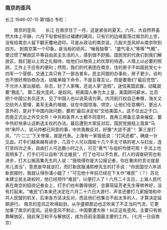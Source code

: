 ### 南京的歪风
长江
1946-07-15
第1版()
专栏：

　　南京的歪风
　　长江
    在南京住了一月，这是紧张的夏天。六月，大自然界虽然大体上平静，六月下旬曾经到过福建的飓风，只有它的边缘震荡过南京的上空，没有给南京人留下翻天覆地迹印。可是从政治的南京说，几股大歪风却从南京吹到四方。
    到南京第一个印象，是当局的骄风，“唯我独尊”、“盛气凌人”等等“气概”，使过惯了解放区平等自由民主生活的人，感到很不舒服。国民党的代表们到我们解放区，我们是以上宾之礼相待，给他们以物资上的优厚的待遇，人情上以必要的照顾，工作上于应有的便利；然而，我们的代表团在南京，住的房子不如国民党七十四军一个营部，交通工具只有了一部吉普车。民主同盟的办事处，房子更少。谈判也不很好用协商办法，动辄单独下命令，不是互尊互让，而是要我们“最后觉悟”。不允许人家出报纸、杂志，封了人家嘴，还说人家“造假”。迷信美国武器，动辄就要“戡乱”。
    第二股大歪风，是奴风。把美国人奉为太上皇，美国顾问薪水，比百把个中国公务员还大，见了中国人也以说英语为荣。内河航行权自己奉赠，海关又交给外人管理，美军无条约根据，驻在中国领海、领空，让他们任意横行。更出人意外的，是对于中国内政问题，要把“最后决定权”交给美国人。这不仅出之于口，而竟正式出之外交文件！中共和各界人士都不同意时，竟再三用备忘录来催促，要中共赶快承认这断送主权的办法。最后遭到大家反对后，国民党报纸上竟拿“马帅”来吓人，说马帅都已同意的事，中共竟敢反对，好像“大逆不道”！
    第三是打风，“六·二三”下关惨案，就是代表。上海有一家报纸说：“打风还都”，确是一针见血。打手们越来越有进步，几百个人可以围殴十几个手无寸铁的老人与妇女，连打至四次之多，自由打人可达数小时之久，可见“勇气”与组织均很可观！手法上也高明多了，打手们可以自称“苏北难民”，打了也可以不负责。打人的调查研究也有进步，打大公报高集先生的人说：“我晓得你是大公报记者，你在重庆的言论就是吊儿浪当”，意思是早就该打。而打新民报浦熙修先生的打手说：“你民国廿六年进新民报时，我就认得你浦小姐了！”可见他十年前已经在下关作“难民”（？）苏北未建立民主政权时，他已经预作“难民”，以便打人了！六月二十五日，上海人民代表在南京的招待记者会上，打手们也布置得很好，总算简延芳老先生等修养好，没有打起来。“难民”们本来还决定在六月二十六日大游行，声言还要打几家报馆和中共人民盟的机关，后来各方坚决反对，而且他们也集合不起太多的人，才算决定延期游行。
    南京的歪风正吹得起劲，从华盛顿那边也正吹来了不正当的气流，它更加重了南京的歪风。这些歪风不制止，中国要遭大殃！纠正这些歪风，主要只有依靠解放区，因此保卫和平与解放区，成为目前全国最主要的工作。（七月一日自南京）
